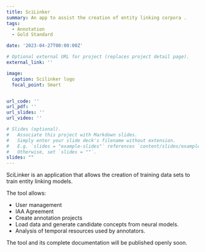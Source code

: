 ```yaml
---
title: SciLinker
summary: An app to assist the creation of entity linking corpora .
tags:
  - Annotation
  - Gold Standard

date: '2023-04-27T00:00:00Z'

# Optional external URL for project (replaces project detail page).
external_link: ''

image:
  caption: Scilinker logo
  focal_point: Smart


url_code: ''
url_pdf: ''
url_slides: ''
url_video: ''

# Slides (optional).
#   Associate this project with Markdown slides.
#   Simply enter your slide deck's filename without extension.
#   E.g. `slides = "example-slides"` references `content/slides/example-slides.md`.
#   Otherwise, set `slides = ""`.
slides: ""
---
```


SciLinker is an application that allows the creation of training data sets to train entity linking models. 

The tool allows:
- User management
- IAA Agreement
- Create annotation projects
- Load data and generate candidate concepts from neural models.
- Analysis of temporal resources used by annotators.

The tool and its complete documentation will be published openly soon.